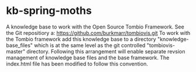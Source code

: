 # kb-spring-moths
A knowledge base to work with the Open Source Tombio Framework. See the Git repositiory a:
https://github.com/burkmarr/tombiovis.git
To work with the Tombio framework add this knowledge base to a directory "knowledge-base_files" which is at the same level as the git controlled "tombiovis-master" directory.
Following this arrangement will enable separate revsion management of knowledge base files and the base framework.
The index.html file has been modified to follow this convention.

